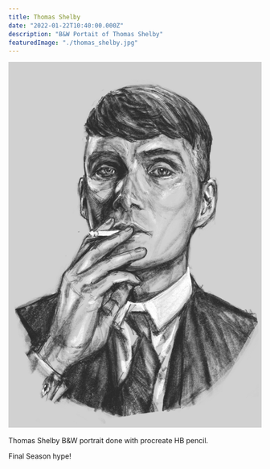 ```yaml
---
title: Thomas Shelby
date: "2022-01-22T10:40:00.000Z"
description: "B&W Portait of Thomas Shelby"
featuredImage: "./thomas_shelby.jpg"
---
```


![Thomas Shelby](./thomas_shelby.jpg)

Thomas Shelby B&W portrait done with procreate HB pencil.

Final Season hype!
